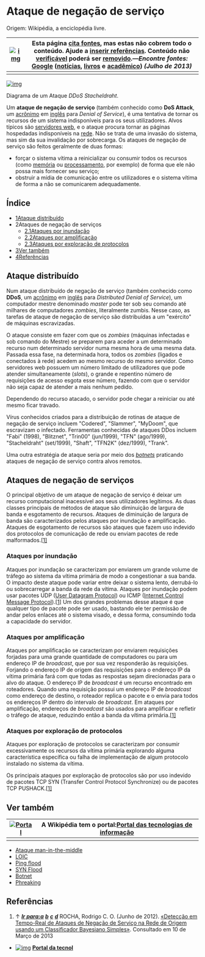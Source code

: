 # Ataque de negação de serviço

Origem: Wikipédia, a enciclopédia livre.

| [![img](https://upload.wikimedia.org/wikipedia/commons/thumb/9/99/Question_book-new.svg/50px-Question_book-new.svg.png)](https://pt.wikipedia.org/wiki/Ficheiro:Question_book-new.svg) | Esta página [cita fontes](https://pt.wikipedia.org/wiki/Wikipédia:Livro_de_estilo/Cite_as_fontes), mas estas **não cobrem todo o conteúdo**. Ajude a [inserir referências](https://pt.wikipedia.org/wiki/Wikipédia:Livro_de_estilo/Referências_e_notas_de_rodapé). Conteúdo não [verificável](https://pt.wikipedia.org/wiki/Wikipédia:Verificabilidade) poderá ser [removido](https://pt.wikipedia.org/wiki/Wikipédia:Verificabilidade#Política_de_verificabilidade).—*Encontre fontes:* [Google](https://www.google.com/search?as_eq=wikipedia&as_epq=Ataque+de+negação+de+serviço) ([notícias](https://www.google.com/search?hl=pt&tbm=nws&q=Ataque+de+negação+de+serviço&oq=Ataque+de+negação+de+serviço), [livros](http://books.google.com/books?&as_brr=0&as_epq=Ataque+de+negação+de+serviço) e [acadêmico](https://scholar.google.com.br/scholar?hl=pt&q=Ataque+de+negação+de+serviço)) *(Julho de 2013)* |
| ------------------------------------------------------------ | ------------------------------------------------------------ |
|                                                              |                                                              |

[![img](https://upload.wikimedia.org/wikipedia/commons/thumb/3/3f/Stachledraht_DDos_Attack.svg/220px-Stachledraht_DDos_Attack.svg.png)](https://pt.wikipedia.org/wiki/Ficheiro:Stachledraht_DDos_Attack.svg)

Diagrama de um Ataque *DDoS Stacheldraht*.

Um **ataque de negação de serviço** (também conhecido como **DoS Attack**, um [acrônimo](https://pt.wikipedia.org/wiki/Acrônimo) em [inglês](https://pt.wikipedia.org/wiki/Língua_inglesa) para *Denial of Service*), é uma tentativa de tornar os recursos de um sistema indisponíveis para os seus utilizadores. Alvos típicos são [servidores web](https://pt.wikipedia.org/wiki/Servidor_web), e o ataque procura tornar as páginas hospedadas indisponíveis na [rede](https://pt.wikipedia.org/wiki/WWW). Não se trata de uma invasão do sistema, mas sim da sua invalidação por sobrecarga. Os ataques de negação de serviço são feitos geralmente de duas formas:

- forçar o sistema vítima a reinicializar ou consumir todos os recursos (como [memória](https://pt.wikipedia.org/wiki/Memória_(computador)) ou [processamento](https://pt.wikipedia.org/wiki/Processamento), por exemplo) de forma que ele não possa mais fornecer seu serviço;
- obstruir a mídia de comunicação entre os utilizadores e o sistema vítima de forma a não se comunicarem adequadamente.

## Índice



- [1Ataque distribuído](https://pt.wikipedia.org/wiki/Ataque_de_negação_de_serviço#Ataque_distribuído)
- 2Ataques de negação de serviços
  - [2.1Ataques por inundação](https://pt.wikipedia.org/wiki/Ataque_de_negação_de_serviço#Ataques_por_inundação)
  - [2.2Ataques por amplificação](https://pt.wikipedia.org/wiki/Ataque_de_negação_de_serviço#Ataques_por_amplificação)
  - [2.3Ataques por exploração de protocolos](https://pt.wikipedia.org/wiki/Ataque_de_negação_de_serviço#Ataques_por_exploração_de_protocolos)
- [3Ver também](https://pt.wikipedia.org/wiki/Ataque_de_negação_de_serviço#Ver_também)
- [4Referências](https://pt.wikipedia.org/wiki/Ataque_de_negação_de_serviço#Referências)

## Ataque distribuído

Num ataque distribuído de negação de serviço (também conhecido como **DDoS**, um [acrônimo](https://pt.wikipedia.org/wiki/Acrônimo) em [inglês](https://pt.wikipedia.org/wiki/Língua_inglesa) para *Distributed Denial of Service*), um computador mestre denominado *master* pode ter sob seu comando até milhares de computadores *zombies*, literalmente zumbis. Nesse caso, as tarefas de ataque de negação de serviço são distribuídas a um "exército" de máquinas escravizadas.

O ataque consiste em fazer com que os *zombies* (máquinas infectadas e sob comando do Mestre) se preparem para aceder a um determinado recurso num determinado servidor numa mesma hora de uma mesma data. Passada essa fase, na determinada hora, todos os *zombies* (ligados e conectados à rede) acedem ao mesmo recurso do mesmo servidor. Como servidores web possuem um número limitado de utilizadores que pode atender simultaneamente (*slots*), o grande e repentino número de requisições de acesso esgota esse número, fazendo com que o servidor não seja capaz de atender a mais nenhum pedido.

Dependendo do recurso atacado, o servidor pode chegar a reiniciar ou até mesmo ficar travado.

Vírus conhecidos criados para a distribuição de rotinas de ataque de negação de serviço incluem "Codered", "Slammer", "MyDoom", que escravizam o infectado. Ferramentas conhecidas de ataques DDos incluem "Fabi" (1998), "Blitznet", "Trin00" (jun/1999), "TFN" (ago/1999), "Stacheldraht" (set/1999), "Shaft", "TFN2K" (dez/1999), "Trank".

Uma outra estratégia de ataque seria por meio dos *[botnets](https://pt.wikipedia.org/wiki/Botnet)* praticando ataques de negação de serviço contra alvos remotos.

## Ataques de negação de serviços

O principal objetivo de um ataque de negação de serviço é deixar um recurso computacional inacessível aos seus utilizadores legítimos. As duas classes principais de métodos de ataque são diminuição de largura de banda e esgotamento de recursos. Ataques de diminuição de largura de banda são caracterizados pelos ataques por inundação e amplificação. Ataques de esgotamento de recursos são ataques que fazem uso indevido dos protocolos de comunicação de rede ou enviam pacotes de rede malformados.[[1\]](https://pt.wikipedia.org/wiki/Ataque_de_negação_de_serviço#cite_note-ROCHARodrigoCO-1)

### Ataques por inundação

Ataques por inundação se caracterizam por enviarem um grande volume de tráfego ao sistema da vítima primária de modo a congestionar a sua banda. O impacto deste ataque pode variar entre deixar o sistema lento, derrubá-lo ou sobrecarregar a banda da rede da vítima. Ataques por inundação podem usar pacotes UDP ([User Datagram Protocol](https://pt.wikipedia.org/wiki/User_Datagram_Protocol)) ou ICMP ([Internet Control Message Protocol](https://pt.wikipedia.org/wiki/Internet_Control_Message_Protocol)).[[1\]](https://pt.wikipedia.org/wiki/Ataque_de_negação_de_serviço#cite_note-ROCHARodrigoCO-1) Um dos grandes problemas desse ataque é que qualquer tipo de pacote pode ser usado, bastando ele ter permissão de andar pelos enlaces até o sistema visado, e dessa forma, consumindo toda a capacidade do servidor.

### Ataques por amplificação

Ataques por amplificação se caracterizam por enviarem requisições forjadas para uma grande quantidade de computadores ou para um endereço IP de *broadcast*, que por sua vez responderão às requisições. Forjando o endereço IP de origem das requisições para o endereço IP da vítima primária fará com que todas as respostas sejam direcionadas para o alvo do ataque. O endereço IP de *broadcast* é um recurso encontrado em roteadores. Quando uma requisição possui um endereço IP de *broadcast* como endereço de destino, o roteador replica o pacote e o envia para todos os endereços IP dentro do intervalo de *broadcast*. Em ataques por amplificação, endereços de *broadcast* são usados para amplificar e refletir o tráfego de ataque, reduzindo então a banda da vítima primária.[[1\]](https://pt.wikipedia.org/wiki/Ataque_de_negação_de_serviço#cite_note-ROCHARodrigoCO-1)

### Ataques por exploração de protocolos

Ataques por exploração de protocolos se caracterizam por consumir excessivamente os recursos da vítima primária explorando alguma característica específica ou falha de implementação de algum protocolo instalado no sistema da vítima.

Os principais ataques por exploração de protocolos são por uso indevido de pacotes TCP SYN (Transfer Control Protocol Synchronize) ou de pacotes TCP PUSHACK.[[1\]](https://pt.wikipedia.org/wiki/Ataque_de_negação_de_serviço#cite_note-ROCHARodrigoCO-1)

## Ver também

| [![Portal](https://upload.wikimedia.org/wikipedia/commons/thumb/c/c9/Portal.svg/36px-Portal.svg.png)](https://pt.wikipedia.org/wiki/Ficheiro:Portal.svg) | A Wikipédia tem o portal:[Portal das tecnologias de informação](https://pt.wikipedia.org/wiki/Portal:Tecnologias_de_informação) |
| ------------------------------------------------------------ | ------------------------------------------------------------ |
|                                                              |                                                              |

- [Ataque man-in-the-middle](https://pt.wikipedia.org/wiki/Ataque_man-in-the-middle)
- [LOIC](https://pt.wikipedia.org/wiki/LOIC)
- [Ping flood](https://pt.wikipedia.org/wiki/Ping_flood)
- [SYN Flood](https://pt.wikipedia.org/wiki/SYN_Flood)
- [Botnet](https://pt.wikipedia.org/wiki/Botnet)
- [Phreaking](https://pt.wikipedia.org/wiki/Phreaking)

## Referências

1. ↑ ***[Ir para:a](https://pt.wikipedia.org/wiki/Ataque_de_negação_de_serviço#cite_ref-ROCHARodrigoCO_1-0)*** ***[b](https://pt.wikipedia.org/wiki/Ataque_de_negação_de_serviço#cite_ref-ROCHARodrigoCO_1-1)*** ***[c](https://pt.wikipedia.org/wiki/Ataque_de_negação_de_serviço#cite_ref-ROCHARodrigoCO_1-2)*** ***[d](https://pt.wikipedia.org/wiki/Ataque_de_negação_de_serviço#cite_ref-ROCHARodrigoCO_1-3)*** ROCHA, Rodrigo C. O. (Junho de 2012). [«Detecção em Tempo-Real de Ataques de Negação de Serviço na Rede de Origem usando um Classificador Bayesiano Simples»](https://sites.google.com/site/rcorcs/technical-reports/undergraduatedegreedissertationmajorpaperportuguese). Consultado em 10 de Março de 2013

- [![img](https://upload.wikimedia.org/wikipedia/commons/thumb/5/5f/Tomada_Brasileira_-_NBR_14136%2C_20A%2C_250V.jpg/25px-Tomada_Brasileira_-_NBR_14136%2C_20A%2C_250V.jpg)](https://pt.wikipedia.org/wiki/Ficheiro:Tomada_Brasileira_-_NBR_14136,_20A,_250V.jpg) **[Portal da tecnol](https://pt.wikipedia.org/wiki/Portal:Tecnologia)**